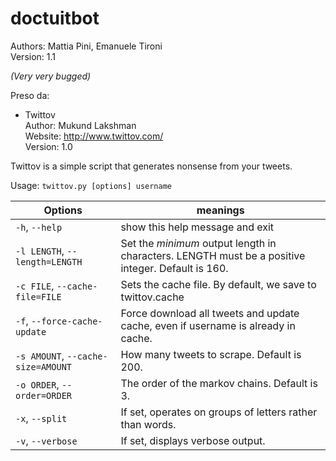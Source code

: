 doctuitbot
==========

Authors: Mattia Pini, Emanuele Tironi <br>
Version: 1.1

_(Very very bugged)_

Preso da: 
- Twittov<br>
 Author: Mukund Lakshman<br>
 Website: http://www.twittov.com/<br>
 Version: 1.0<br>

Twittov is a simple script that generates nonsense from your tweets.

Usage: `twittov.py [options] username`

Options | meanings
-------------|------------
`-h`, `--help` | show this help message and exit
`-l LENGTH`, `--length=LENGTH` | Set the *minimum* output length in characters. LENGTH must be a positive integer. Default is 160.
`-c FILE`, `--cache-file=FILE` | Sets the cache file. By default, we save to twittov.cache
`-f`, `--force-cache-update` | Force download all tweets and update cache, even if username is already in cache.
`-s AMOUNT`, `--cache-size=AMOUNT` | How many tweets to scrape. Default is 200.
`-o ORDER`, `--order=ORDER` | The order of the markov chains. Default is 3.
`-x`, `--split` | If set, operates on groups of letters rather than words.
`-v`, `--verbose` | If set, displays verbose output.
